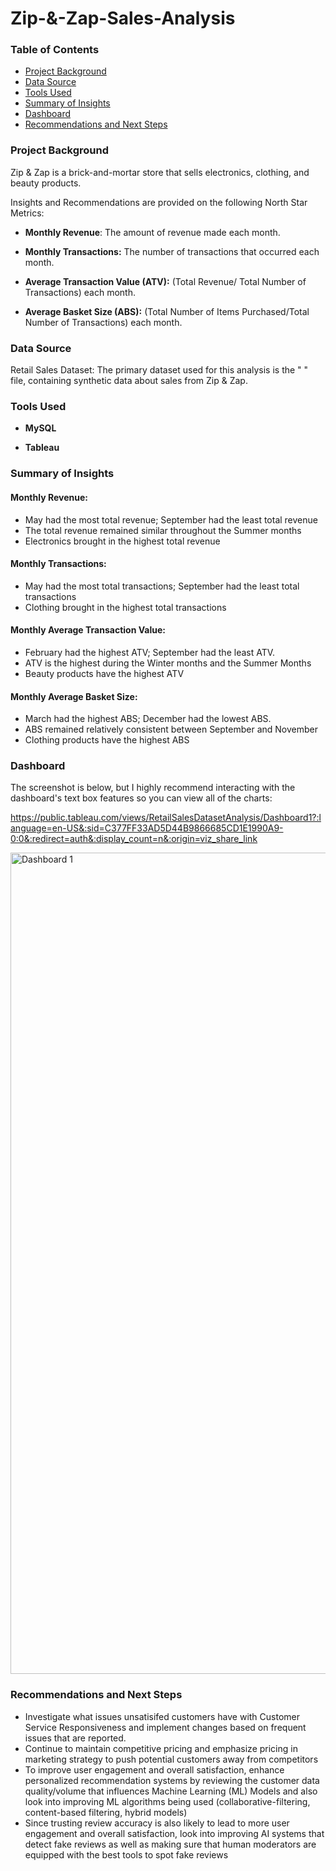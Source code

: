 # Zip-&-Zap-Sales-Analysis

### Table of Contents

- [Project Background](#project-background)
- [Data Source](#data-source)
- [Tools Used](#tools-used)
- [Summary of Insights](#summary-of-insights)
- [Dashboard](#dashboard)
- [Recommendations and Next Steps](#Recommendations-and-Next-Steps)

### Project Background 

Zip & Zap is a brick-and-mortar store that sells electronics, clothing, and beauty products. 

Insights and Recommendations are provided on the following North Star Metrics:

* **Monthly Revenue**: The amount of revenue made each month.

* **Monthly Transactions:** The number of transactions that occurred each month.

* **Average Transaction Value (ATV):** (Total Revenue/ Total Number of Transactions) each month. 

* **Average Basket Size (ABS):** (Total Number of Items Purchased/Total Number of Transactions) each month.

### Data Source
Retail Sales Dataset: The primary dataset used for this analysis is the " " file, containing synthetic data about sales from Zip & Zap.

### Tools Used
* **MySQL**

* **Tableau**

### Summary of Insights

#### **Monthly Revenue:**
* May had the most total revenue; September had the least total revenue
* The total revenue remained similar throughout the Summer months
* Electronics brought in the highest total revenue


#### **Monthly Transactions:**
* May had the most total transactions; September had the least total transactions
* Clothing brought in the highest total transactions

 
#### **Monthly Average Transaction Value:**
* February had the highest ATV; September had the least ATV.
* ATV is the highest during the Winter months and the Summer Months
* Beauty products have the highest ATV


 #### **Monthly Average Basket Size:**
* March had the highest ABS; December had the lowest ABS.
* ABS remained relatively consistent between September and November
* Clothing products have the highest ABS

  
### Dashboard
 The screenshot is below, but I highly recommend interacting with the dashboard's text box features so you can view all of the charts: 

https://public.tableau.com/views/RetailSalesDatasetAnalysis/Dashboard1?:language=en-US&:sid=C377FF33AD5D44B9866685CD1E1990A9-0:0&:redirect=auth&:display_count=n&:origin=viz_share_link

<img width="2798" height="1314" alt="Dashboard 1" src="https://github.com/user-attachments/assets/061b8cff-f0bd-4791-a9b2-e21d2d124c84" />


### Recommendations and Next Steps
* Investigate what issues unsatisifed customers have with Customer Service Responsiveness and implement changes based on frequent issues that are reported. 
* Continue to maintain competitive pricing and emphasize pricing in marketing strategy to push potential customers away from competitors
* To improve user engagement and overall satisfaction, enhance personalized recommendation systems by reviewing the customer data quality/volume that influences Machine Learning (ML) Models and also look into improving ML algorithms being used (collaborative-filtering, content-based filtering, hybrid models)
* Since trusting review accuracy is also likely to lead to more user engagement and overall satisfaction, look into improving AI systems that detect fake reviews as well as making sure that human moderators are equipped with the best tools to spot fake reviews 
